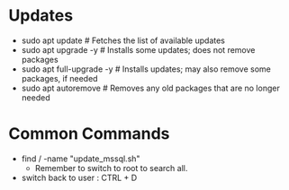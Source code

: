 # Updates
- sudo apt update        # Fetches the list of available updates
- sudo apt upgrade -y       # Installs some updates; does not remove packages
- sudo apt full-upgrade -y  # Installs updates; may also remove some packages, if needed
- sudo apt autoremove    # Removes any old packages that are no longer needed

# Common Commands
-  find / -name "update_mssql.sh"
    - Remember to switch to root to search all.
- switch back to user : CTRL + D
